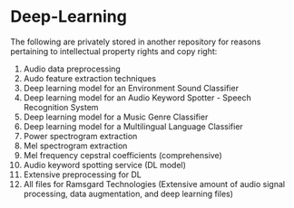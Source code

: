 # Deep-Learning
The following are privately stored in another repository for reasons pertaining to intellectual property rights and copy right:

1. Audio data preprocessing
2. Audo feature extraction techniques
3. Deep learning model for an Environment Sound Classifier    
4. Deep learning model for an Audio Keyword Spotter - Speech Recognition System 
5. Deep learning model for a Music Genre Classifier
6. Deep learning model for a Multilingual Language Classifier
7. Power spectrogram extraction
8. Mel spectrogram extraction
9. Mel frequency cepstral coefficients (comprehensive)
10. Audio keyword spotting service (DL model)
11. Extensive preprocessing for DL
12. All files for Ramsgard Technologies (Extensive amount of audio signal processing, data augmentation, and deep learning files)
